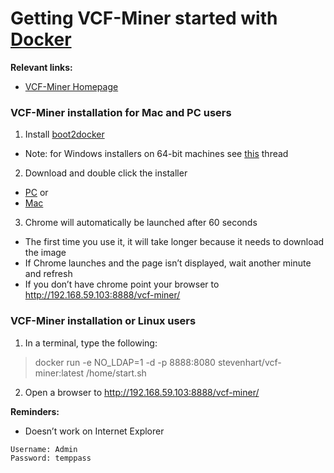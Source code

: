 
# Getting VCF-Miner started with [Docker](https://www.docker.com/)

**Relevant links:**
 * [VCF-Miner Homepage](http://bioinformaticstools.mayo.edu/research/vcf-miner/) 
 

### VCF-Miner installation for Mac and PC users

1.	Install [boot2docker](http://boot2docker.io/)
 *	Note: for Windows installers on 64-bit machines see [this](http://stackoverflow.com/questions/20647610/verr-vmx-msr-vmxon-disabled-when-starting-an-image-from-oracle-virtual-box) thread

2.	Download and double click the installer 
 * [PC](https://raw.githubusercontent.com/Steven-N-Hart/vcf-miner/master/VCFMiner.bat) or
 * [Mac](https://raw.githubusercontent.com/Steven-N-Hart/vcf-miner/master/VCFMiner.command)

3.	Chrome will automatically be launched after 60 seconds  
 *	The first time you use it, it will take longer because it needs to download the image
 *	If Chrome launches and the page isn’t displayed, wait another minute and refresh
 *	If you don’t have chrome point your browser to http://192.168.59.103:8888/vcf-miner/

### VCF-Miner installation or Linux users
1.	In a terminal, type the following:
> docker run -e NO_LDAP=1 -d -p 8888:8080 stevenhart/vcf-miner:latest /home/start.sh

2.	Open a browser to http://192.168.59.103:8888/vcf-miner/

**Reminders:** 
 * Doesn’t work on Internet Explorer

```
Username: Admin
Password: temppass
```